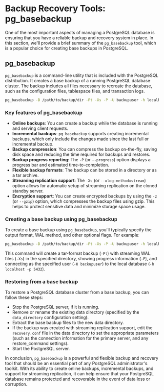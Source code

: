 # Backup Recovery Tools: pg_basebackup

One of the most important aspects of managing a PostgreSQL database is ensuring that you have a reliable backup and recovery system in place. In this section, we'll provide a brief summary of the `pg_basebackup` tool, which is a popular choice for creating base backups in PostgreSQL.

## pg_basebackup

`pg_basebackup` is a command-line utility that is included with the PostgreSQL distribution. It creates a base backup of a running PostgreSQL database cluster. The backup includes all files necessary to recreate the database, such as the configuration files, tablespace files, and transaction logs.

```sh
pg_basebackup -D /path/to/backup/dir -Ft -Xs -P -U backupuser -h localhost -p 5432
```

### Key features of pg_basebackup

- **Online backups**: You can create a backup while the database is running and serving client requests.
- **Incremental backups**: `pg_basebackup` supports creating incremental backups, which only include the changes made since the last full or incremental backup.
- **Backup compression**: You can compress the backup on-the-fly, saving disk space and reducing the time required for backups and restores.
- **Backup progress reporting**: The `-P` (or `--progress`) option displays a progress bar and estimated time-to-completion.
- **Flexible backup formats**: The backup can be stored in a directory or as a tar archive.
- **Streaming replication support**: The `-Xs` (or `--xlog-method=stream`) option allows for automatic setup of streaming replication on the cloned standby server.
- **Encryption support**: You can create encrypted backups by using the `-z` (or `--gzip`) option, which compresses the backup files using gzip. This helps to protect sensitive data and minimize storage space usage.

### Creating a base backup using pg_basebackup

To create a base backup using `pg_basebackup`, you'll typically specify the output format, WAL method, and other optional flags. For example:

```sh
pg_basebackup -D /path/to/backup/dir -Ft -Xs -P -U backupuser -h localhost -p 5432
```

This command will create a tar-format backup (`-Ft`) with streaming WAL files (`-Xs`) in the specified directory, showing progress information (`-P`), and connecting as the specified user (`-U backupuser`) to the local database (`-h localhost -p 5432`).

### Restoring from a base backup

To restore a PostgreSQL database cluster from a base backup, you can follow these steps:

- Stop the PostgreSQL server, if it is running.
- Remove or rename the existing data directory (specified by the `data_directory` configuration setting).
- Extract the base backup files to the new data directory.
- If the backup was created with streaming replication support, edit the `recovery.conf` file in the data directory to set the appropriate parameters (such as the connection information for the primary server, and any restore_command settings).
- Start the PostgreSQL server.

In conclusion, `pg_basebackup` is a powerful and flexible backup and recovery tool that should be an essential part of any PostgreSQL administrator's toolkit. With its ability to create online backups, incremental backups, and support for streaming replication, it can help ensure that your PostgreSQL database remains protected and recoverable in the event of data loss or corruption.